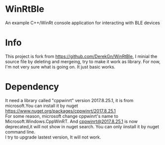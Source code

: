# WinRtBle
An example C++/WinRt console application for interacting with BLE devices
# Info
This project is fork from https://github.com/DerekGn/WinRtBle, I minial the source file by deleting and mergeing, try to make it work as library.
For now, I'm not very sure what is going on. It just basic works.
# Dependency
It need a library called "cppwinrt" version 2017.8.25.1, it is from microsoft.You can install it by nuget https://www.nuget.org/packages/cppwinrt/2017.8.25.1  
For some reason, microsoft change cppwinrt's name to Microsoft.Windows.CppWinRT. And cppwinrt@2017.8.25.1 is now deprecated,it will not show in nuget search. You can only iinstall it by nuget command line.   
I try to upgrade lastest version, It will not work. 
